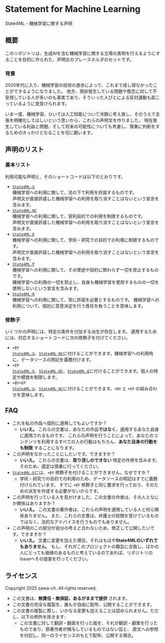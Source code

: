 # Statement for Machine Learning

State4ML - 機械学習に関する声明

## 概要

このリポジトリは、生成AIを含む機械学習に関する立場の表明を行えるようにすることを目的に作られた、声明文のプレースホルダのセットです。

### 背景

2020年代に入り、機械学習の技術の進歩によって、これまで成し得なかったことができるようになりました。
他方、現状発生している問題や懸念に対して不安視している人が多いのも事実であり、そういった人びとによる反対運動も起こっているように見受けられます。

いま一度、機械学習、ひいては人工知能について冷静に考え直し、そのうえで主張を明確化してほしいという思いから、これらの声明文を作りました。
現在発生している利益と問題、そして将来の可能性についても考慮し、慎重に判断をするためのきっかけとなることを切に願います。

## 声明のリスト

### 基本リスト

利用可能な声明と、そのショートコードは以下のとおりです。

- [`State4ML-G`](State4ML-G/ja.md)\
	機械学習への利用に関して、法の下で利用を許諾するものです。  
	声明文が直接許諾した機械学習への利用を取り消すことはないという宣言を含みます。
- [`State4ML-NC`](State4ML-NC/ja.md)\
	機械学習への利用に関して、営利目的での利用を制限するものです。  
	声明文が直接許諾した機械学習への利用を取り消すことはないという宣言を含みます。
- [`State4ML-E`](State4ML-E/ja.md)\
	機械学習への利用に関して、学術・研究での目的での利用に制限するものです。  
	声明文が直接許諾した機械学習への利用を取り消すことはないという宣言を含みます。
- [`State4ML-P`](State4ML-P/ja.md)\
	機械学習への利用に関して、その使途や目的に関わらず一切を禁止するものです。  
	機械学習への利用の一切を禁止し、自身も機械学習を使用するものの一切を使用しないという宣言を含みます。
- [`State4ML-R`](State4ML-R/ja.md)\
	機械学習への利用に関して、常に許諾を必要とするものです。
	機械学習への利用について、個別に意思決定を行う責任を負うことを意味します。

### 修飾子

いくつかの声明には、特定の条件を付加する派生が存在します。
適用するためには、対応するショートコードに次の修飾子を付けてください。

- `+BY`\
	[`State4ML-G`](State4ML-G+BY/ja.md)、[`State4ML-NC`](State4ML-NC+BY/ja.md)に付けることができます。機械学習への利用時に、データソースの明記を義務付けます。
- `+EP`\
	[`State4ML-G`](State4ML-G+EP/ja.md)、[`State4ML-NC`](State4ML-NC+EP/ja.md)、[`State4ML-E`](State4ML-E+EP/ja.md)に付けることができます。個人の特定や模倣を制限します。
- `+BY+EP`\
	[`State4ML-G`](State4ML-G+BY+EP/ja.md)、[`State4ML-NC`](State4ML-NC+BY+EP/ja.md)に付けることができます。`+BY` と `+EP` の組み合わせを意味します。

## FAQ

- これを私の作品へ個別に適用してもよいですか？
	- **いいえ。** これらの文書は、あなたの作品**ではなく**、適用するあなた自身に適用されるものです。
		これらの声明を行うことによって、あなたのコンテンツを利用するすべての人の行動はもちろん、**あなた自身の行動をも制限** することになります。
- この声明をなかったことにしたいです。できますか？
	- **いいえ。** これらの文書は、**取り消しのできない** 特定の作用を含みます。そのため、選定は慎重に行ってください。
- [`State4ML-E`](State4ML-E/ja.md)には、`+BY` 修飾子を付けることができません。なぜですか？
	- 学術・研究での目的での利用のため、データソースの明記はすでに義務付けられています。
		すでに `+BY` 修飾子と同じ要求を行っており、そのための派生を作成する必要がないからです。
- この声明を行っている人を見かけました。この文書の作者は、その人となにか関係はありますか？
	- **いいえ。** この文書の著作者は、これらの声明を適用している人と何ら関係ありません。
		また、これらの文書は、弁護士の校閲を受けているものではなく、法的なアドバイスを行うものでもありません。
- この声明のこの部分が自分の考えと合わないため、修正して公開したいです。できますか？
	- **いいえ。** 文書に変更を加えた場合、それはもはや**State4MLのいずれでもありません**。
		もし、それがこのプロジェクトの趣旨に合致し、ほかの人にとっても価値のあるものと考えているのであれば、リポジトリのIssueへその提案を行ってください。

## ライセンス

Copyright 2025 zawa-ch. All rights reserved.

- この文書は、**無責任・無保証、あるがままで提供** されます。
- この文書の完全な複製を、誰もが自由に配布、公開することができます。
- この文書の複製に際し、いかなる変更も加えることは認められません。ただし、以下の例外を除きます:
	- この文書に対して翻訳・翻案を行った版を、それが翻訳・翻案を行ったものであり、原著作者が関与しているものではない旨と、
	  原文への参照を付記し、同一のライセンスのもとで配布、公開する場合。
